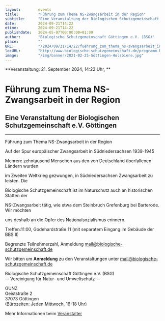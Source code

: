 ```yaml
---
layout:        events
title:         "Führung zum Thema NS-Zwangsarbeit in der Region"
subtitle:      "Eine Veranstaltung der Biologischen Schutzgemeinschaft e.V. Göttingen"
date:          2024-09-21T14:22
etime:         2024-09-21T14:22
publishdate:   2024-05-07T00:00:00+01:00
author:        "Biologische Schutzgemeinschaft Göttingen e.V. (BSG)"
place:         ""
URL:           "/2024/09/21/14/22/fuehrung_zum_thema_ns-zwangsarbeit_in_der_region"
locURL:        "http://www.biologische-schutzgemeinschaft.de/programm.html"
image:         "/img/banner/2021-02-25-Göttingen-Holzbiene.jpg"
---
```


**Veranstaltung: 21. September 2024, 14:22 Uhr, **

Führung zum Thema NS-Zwangsarbeit in der Region
===========

Eine Veranstaltung der Biologischen Schutzgemeinschaft e.V. Göttingen
-----------

-------------

Führung zum Thema NS-Zwangsarbeit in der Region

Auf der Spur europäischer Zwangsarbeit in Südniedersachsen 1939-1945

Mehrere zehntausend Menschen aus den von Deutschland überfallenen Ländern wurden

im Zweiten Weltkrieg gezwungen, in Südniedersachsen Zwangsarbeit zu leisten. Die

Biologische Schutzgemeinschaft ist im Naturschutz auch an historischen Stätten der

NS-Zwangsarbeit tätig, wie etwa dem Steinbruch Grefenburg bei Barterode. Wir möchten

uns deshalb an die Opfer des Nationalsozialismus erinnern.

Treffen:11:00, Godehardstraße 11 (mit separatem Eingang im Gebäude der BBS II)

Begrenzte Teilnehmerzahl, Anmeldung mail@biologische-schutzgemeinschaft.de


Wir bitten um **Anmeldung** zu den Veranstaltungen unter mail@biologische-schutzgemeinschaft.de

Biologische Schutzgemeinschaft Göttingen e.V. (BSG)  
-- Vereinigung für Natur- und Umweltschutz --  

GUNZ  
Geiststraße 2  
37073 Göttingen  
(Bürozeiten: Jeden Mittwoch, 16-18 Uhr)


Mehr Informationen beim [Veranstalter](http://www.biologische-schutzgemeinschaft.de/programm.html)
